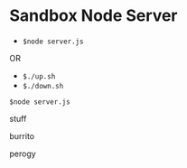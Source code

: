 Sandbox Node Server
===================


* `$node server.js`

OR

* `$./up.sh`
* `$./down.sh`

`$node server.js`

stuff

burrito

perogy

